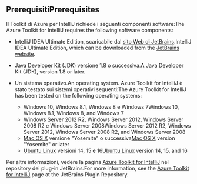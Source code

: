## <a name="prerequisites"></a><span data-ttu-id="0ab2d-101">Prerequisiti</span><span class="sxs-lookup"><span data-stu-id="0ab2d-101">Prerequisites</span></span>
<span data-ttu-id="0ab2d-102">Il Toolkit di Azure per IntelliJ richiede i seguenti componenti software:</span><span class="sxs-lookup"><span data-stu-id="0ab2d-102">The Azure Toolkit for IntelliJ requires the following software components:</span></span>

* <span data-ttu-id="0ab2d-103">IntelliJ IDEA Ultimate Edition, scaricabile dal [sito Web di JetBrains](https://www.jetbrains.com/idea/download/).</span><span class="sxs-lookup"><span data-stu-id="0ab2d-103">IntelliJ IDEA Ultimate Edition, which can be downloaded from the [JetBrains website](https://www.jetbrains.com/idea/download/).</span></span>

* <span data-ttu-id="0ab2d-104">Java Developer Kit (JDK) versione 1.8 o successiva.</span><span class="sxs-lookup"><span data-stu-id="0ab2d-104">A Java Developer Kit (JDK), version 1.8 or later.</span></span>

* <span data-ttu-id="0ab2d-105">Un sistema operativo.</span><span class="sxs-lookup"><span data-stu-id="0ab2d-105">An operating system.</span></span> <span data-ttu-id="0ab2d-106">Azure Toolkit for IntelliJ è stato testato sui sistemi operativi seguenti:</span><span class="sxs-lookup"><span data-stu-id="0ab2d-106">The Azure Toolkit for IntelliJ has been tested on the following operating systems:</span></span>
  
  * <span data-ttu-id="0ab2d-107">Windows 10, Windows 8.1, Windows 8 e Windows 7</span><span class="sxs-lookup"><span data-stu-id="0ab2d-107">Windows 10, Windows 8.1, Windows 8, and Windows 7</span></span>
  * <span data-ttu-id="0ab2d-108">Windows Server 2012 R2, Windows Server 2012, Windows Server 2008 R2 e Windows Server 2008</span><span class="sxs-lookup"><span data-stu-id="0ab2d-108">Windows Server 2012 R2, Windows Server 2012, Windows Server 2008 R2, and Windows Server 2008</span></span>
  * <span data-ttu-id="0ab2d-109">[Mac OS X](http://www.apple.com/osx) versione "Yosemite" o successiva</span><span class="sxs-lookup"><span data-stu-id="0ab2d-109">[Mac OS X](http://www.apple.com/osx) version "Yosemite" or later</span></span>
  * <span data-ttu-id="0ab2d-110">[Ubuntu Linux](http://www.ubuntu.com) versioni 14, 15 e 16</span><span class="sxs-lookup"><span data-stu-id="0ab2d-110">[Ubuntu Linux](http://www.ubuntu.com) version 14, 15, and 16</span></span>

<span data-ttu-id="0ab2d-111">Per altre informazioni, vedere la pagina [Azure Toolkit for IntelliJ](https://plugins.jetbrains.com/plugin/8053) nel repository dei plug-in JetBrains.</span><span class="sxs-lookup"><span data-stu-id="0ab2d-111">For more information, see the [Azure Toolkit for IntelliJ](https://plugins.jetbrains.com/plugin/8053) page at the JetBrains Plugin Repository.</span></span>

<!--
> [!IMPORTANT]
> If you are using the Azure Toolkit for Eclipse on Windows, the toolkit requires installing the Azure SDK 2.9.6 or later in order to use the Azure emulator. You have two options for installing the Azure SDK:
> 
> * You can download and install the Azure SDK by using the [Web Platform Installer (WebPI)](http://go.microsoft.com/fwlink/?LinkID=252838).
> * If you do not have the Azure SDK installed when you create your first Azure deployment project, you will be prompted to automatically download install the requisite version of the Azure SDK.
> 
> Note that the Azure SDK is only required on Windows.
> 
> 
-->
